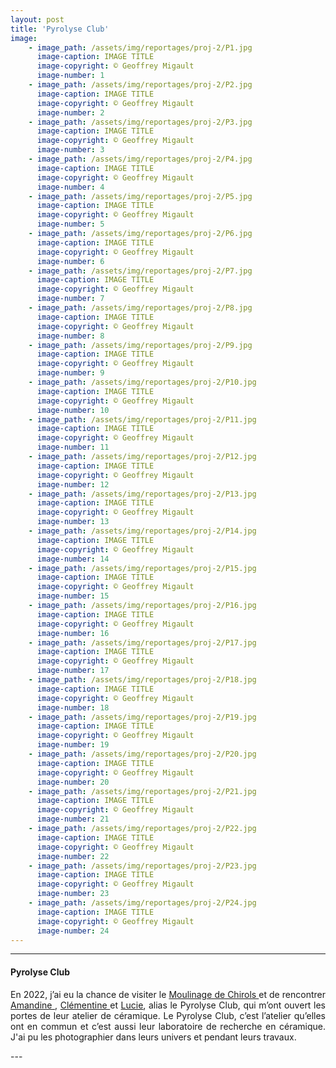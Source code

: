 ```yaml
---
layout: post
title: 'Pyrolyse Club'
image: 
    - image_path: /assets/img/reportages/proj-2/P1.jpg
      image-caption: IMAGE TITLE
      image-copyright: © Geoffrey Migault
      image-number: 1
    - image_path: /assets/img/reportages/proj-2/P2.jpg
      image-caption: IMAGE TITLE
      image-copyright: © Geoffrey Migault
      image-number: 2
    - image_path: /assets/img/reportages/proj-2/P3.jpg
      image-caption: IMAGE TITLE
      image-copyright: © Geoffrey Migault
      image-number: 3
    - image_path: /assets/img/reportages/proj-2/P4.jpg
      image-caption: IMAGE TITLE
      image-copyright: © Geoffrey Migault
      image-number: 4
    - image_path: /assets/img/reportages/proj-2/P5.jpg
      image-caption: IMAGE TITLE
      image-copyright: © Geoffrey Migault
      image-number: 5
    - image_path: /assets/img/reportages/proj-2/P6.jpg
      image-caption: IMAGE TITLE
      image-copyright: © Geoffrey Migault
      image-number: 6
    - image_path: /assets/img/reportages/proj-2/P7.jpg
      image-caption: IMAGE TITLE
      image-copyright: © Geoffrey Migault
      image-number: 7
    - image_path: /assets/img/reportages/proj-2/P8.jpg
      image-caption: IMAGE TITLE
      image-copyright: © Geoffrey Migault
      image-number: 8
    - image_path: /assets/img/reportages/proj-2/P9.jpg
      image-caption: IMAGE TITLE
      image-copyright: © Geoffrey Migault
      image-number: 9
    - image_path: /assets/img/reportages/proj-2/P10.jpg
      image-caption: IMAGE TITLE
      image-copyright: © Geoffrey Migault
      image-number: 10
    - image_path: /assets/img/reportages/proj-2/P11.jpg
      image-caption: IMAGE TITLE
      image-copyright: © Geoffrey Migault
      image-number: 11
    - image_path: /assets/img/reportages/proj-2/P12.jpg
      image-caption: IMAGE TITLE
      image-copyright: © Geoffrey Migault
      image-number: 12
    - image_path: /assets/img/reportages/proj-2/P13.jpg
      image-caption: IMAGE TITLE
      image-copyright: © Geoffrey Migault
      image-number: 13
    - image_path: /assets/img/reportages/proj-2/P14.jpg
      image-caption: IMAGE TITLE
      image-copyright: © Geoffrey Migault
      image-number: 14
    - image_path: /assets/img/reportages/proj-2/P15.jpg
      image-caption: IMAGE TITLE
      image-copyright: © Geoffrey Migault
      image-number: 15
    - image_path: /assets/img/reportages/proj-2/P16.jpg
      image-caption: IMAGE TITLE
      image-copyright: © Geoffrey Migault
      image-number: 16
    - image_path: /assets/img/reportages/proj-2/P17.jpg
      image-caption: IMAGE TITLE
      image-copyright: © Geoffrey Migault
      image-number: 17
    - image_path: /assets/img/reportages/proj-2/P18.jpg
      image-caption: IMAGE TITLE
      image-copyright: © Geoffrey Migault
      image-number: 18
    - image_path: /assets/img/reportages/proj-2/P19.jpg
      image-caption: IMAGE TITLE
      image-copyright: © Geoffrey Migault
      image-number: 19
    - image_path: /assets/img/reportages/proj-2/P20.jpg
      image-caption: IMAGE TITLE
      image-copyright: © Geoffrey Migault
      image-number: 20
    - image_path: /assets/img/reportages/proj-2/P21.jpg
      image-caption: IMAGE TITLE
      image-copyright: © Geoffrey Migault
      image-number: 21
    - image_path: /assets/img/reportages/proj-2/P22.jpg
      image-caption: IMAGE TITLE
      image-copyright: © Geoffrey Migault
      image-number: 22
    - image_path: /assets/img/reportages/proj-2/P23.jpg
      image-caption: IMAGE TITLE
      image-copyright: © Geoffrey Migault
      image-number: 23
    - image_path: /assets/img/reportages/proj-2/P24.jpg
      image-caption: IMAGE TITLE
      image-copyright: © Geoffrey Migault
      image-number: 24
---
```



---
<div style="text-align: justify" margin="10%">
  <h4>Pyrolyse Club</h4> 
  <p>
    En 2022, j’ai eu la chance de visiter le <a href="https://lemoulinagedechirols.org"> Moulinage de Chirols </a> et de rencontrer <a href="https://obisamandine0.wixsite.com/mambo-ceramic-la-vie"> Amandine </a>, <a href="https://clementinecausse.fr"> Clémentine </a> et <a href="https://luciemicheau.fr/"> Lucie</a>, alias le Pyrolyse Club, qui m’ont ouvert les portes de leur atelier de céramique. Le Pyrolyse Club, c’est l’atelier qu’elles ont en commun et c’est aussi leur laboratoire de recherche en céramique. J'ai pu les photographier dans leurs univers et pendant leurs travaux.
  </p>
</div>
---